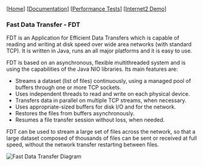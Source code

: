 [[Home](index.md)]   [[Documentation](doc-fdt-ddcopy.md)]  [[Performance Tests](perf-disk-to-disk.md)] [[Internet2 Demo](internet2-demo.md)]

### Fast Data Transfer - FDT

FDT is an Application for Efficient Data Transfers which is capable of
reading and writing at disk speed over wide area networks (with standard TCP).
It is written in Java, runs an all major platforms and it is easy to use.

FDT is based on an asynchronous, flexible multithreaded system and is using
the capabilities of the Java NIO libraries. Its main features are:

* Streams a dataset (list of files) continuously, using a managed pool of buffers through one or more TCP sockets.
* Uses independent threads to read and write on each physical device.
* Transfers data in parallel on multiple TCP streams, when necessary.
* Uses appropriate-sized buffers for disk I/O and for the network.
* Restores the files from buffers asynchronously.
* Resumes a file transfer session without loss, when needed.

FDT can be used to stream a large set of files across the network, so that
a large dataset composed of thousands of files can be sent or received at
full speed, without the network transfer restarting between files.

![Fast Data Transfer Diagram](img/FDT_diagram.png)
